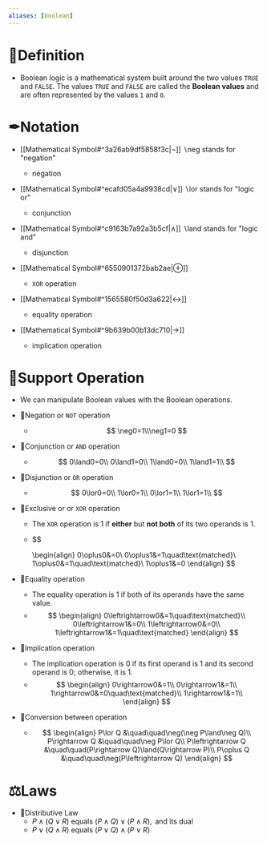 ```yaml
---
aliases: [boolean]
---
```


# 📝Definition
- Boolean logic is a mathematical system built around the two values `TRUE` and `FALSE`. The values `TRUE` and `FALSE` are called the **Boolean values** and are often represented by the values `1` and `0`.

# ✒Notation
- [[Mathematical Symbol#^3a26ab9df5858f3c|$\neg$]] $\backslash$neg stands for "negation"
    - negation
    
- [[Mathematical Symbol#^ecafd05a4a9938cd|$\lor$]] $\backslash$lor stands for "logic or"
    - conjunction
    
- [[Mathematical Symbol#^c9163b7a92a3b5cf|$\land$]] $\backslash$land stands for "logic and"
    - disjunction
    
- [[Mathematical Symbol#^6550901372bab2ae|$\oplus$]]
    - `XOR` operation
    
- [[Mathematical Symbol#^1565580f50d3a622|$\leftrightarrow$]]
    - equality operation
    
- [[Mathematical Symbol#^9b639b00b13dc710|$\rightarrow$]]
    - implication operation
    
# 💫Support Operation
- We can manipulate Boolean values with the Boolean operations.
- 📌Negation or `NOT` operation
    - $$
      \neg0=1\\\neg1=0
      $$
    
- 📌Conjunction or `AND` operation
    - $$
      0\land0=0\\
      0\land1=0\\
      1\land0=0\\
      1\land1=1\\
      $$
    
- 📌Disjunction or `OR` operation
    - $$
      0\lor0=0\\
      1\lor0=1\\
      0\lor1=1\\
      1\lor1=1\\
      $$
    
- 📌Exclusive or or `XOR` operation
    - The `XOR` operation is 1 if **either** but **not both** of its two operands is 1.
    - $$
      
      \begin{align}
      0\oplus0&=0\\
      0\oplus1&=1\quad\text{matched}\\
      1\oplus0&=1\quad\text{matched}\\
      1\oplus1&=0
      \end{align}
      $$
    
- 📌Equality operation
    - The equality operation is 1 if both of its operands have the same value.
    - $$
      \begin{align}
      0\leftrightarrow0&=1\quad\text{matched}\\
      0\leftrightarrow1&=0\\
      1\leftrightarrow0&=0\\
      1\leftrightarrow1&=1\quad\text{matched}
      \end{align}
      $$
    
- 📌Implication operation
    - The implication operation is 0 if its first operand is 1 and its second operand is 0; otherwise, it is 1.
    - $$
      \begin{align}
      0\rightarrow0&=1\\
      0\rightarrow1&=1\\
      1\rightarrow0&=0\quad\text{matched}\\
      1\rightarrow1&=1\\
      \end{align}
      $$
    
- 📌Conversion between operation
    - $$
      \begin{align}
      P\lor Q &\quad\quad\neg(\neg P\land\neg Q)\\
      P\rightarrow Q &\quad\quad\neg P\lor Q\\
      P\leftrightarrow Q &\quad\quad(P\rightarrow Q)\land(Q\rightarrow P)\\
      P\oplus Q &\quad\quad\neg(P\leftrightarrow Q)
      \end{align}
      $$
    
# ⚖Laws
- 📌Distributive Law
    - $P\land(Q\lor R)\text{ equals }(P\land Q)\lor(P\land R),\text{ and its dual}$
    - $P\lor(Q\land R)\text{ equals }(P\lor Q)\land(P\lor R)$
    